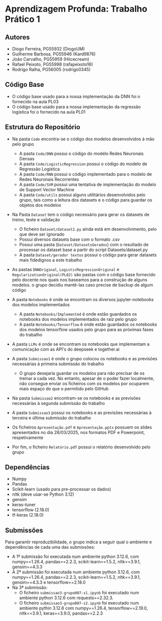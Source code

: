 # Aprendizagem Profunda: Trabalho Prático 1

## Autores

- Diogo Ferreira, PG55932 (DiogoUM)
- Guilherme Barbosa, PG55946 (Kard9876)
- João Carvalho, PG55959 (Hiicecream)
- Rafael Peixoto, PG55998 (rafapeixoto16)
- Rodrigo Ralha, PG56005 (rodrigo0345)

## Código Base

- O código base usado para a nossa implementação da DNN foi o fornecido na aula PL03
- O código base usado para a nossa implementação da regressão logística foi o fornecido na aula PL01

## Estrutura do Repositório

- Na pasta `Code` encontra-se o código dos modelos desenvolvidos à mão pelo grupo
  - A pasta `Code/DNN` possui o código do modelo Redes Neuronais Densas
  - A pasta `Code/LogisticRegression` possui o código do modelo de Regressão Logística
  - A pasta `Code/RNN` possui o código implementado para o modelo de Redes Neuronais Recorrentes
  - A pasta `Code/SVM` possui uma tentativa de implementação do modelo de Support Vector Machine
  - A pasta `Code/utils` possui alguns utilitários desenvolvidos pelo grupo, tais como a leitura dos datasets e o código para guardar os objetos dos modelos

- Na Pasta `Dataset` tem o código necessário para gerar os datasets de treino, teste e validação
  - O ficheiro `Dataset/dataset2.py` ainda está em desenvolvimento, pelo que deve ser ignorado
  - Possui diversos datasets base com o formato .csv
  - Possui uma pasta (`Dataset/DatasetsGerados`) com o resultado de processar os dataset base a partir do script Datasets/dataset.py
  - A pasta `Dataset/gerador textos` possui o código para gerar datasets mais fidedignos a este trabalho

- As pastas `DNNOriginal`, `LogisticRegressionOriginal` e `RegularizationOriginal(PL02)` são pastas com o código base fornecido pelo docente nos quais nos baseamos para a construção de alguns modelos. o grupo decidiu mantê-las caso precise de backup de algum código

- A pasta `Notebooks` é onde se encontram os diversos jupyter-notebooks dos modelos implementados
  - A pasta `Notebooks/Implemented` é onde estão guardados os notebooks dos modelos implementados de raíz pelo grupo
  - A pasta `Notebooks/Tensorflow` é onde estão guardados os notebooks dos modelos tensorflow usados pelo grupo para as próximas fases do trabalho

- A pasta `LLMs` é onde se encontram os notebooks que implementam a comunicação com as API's do deepseek e together.ai

- A pasta `Submissao1` é onde o grupo colocou os notebooks e as previsões necessárias à primeira submissão do trabalho
  - O grupo desejaria guardar os modelos para não precisar de os treinar a cada vez. No entanto, apesar de o poder fazer localmente, não consegue enviar os ficheiros com os modelos por ocuparem mais espaço do que o permitido pelo GitHub

- Na pasta `Submissao2` encontram-se os notebooks e as previsões necessárias à segunda submissão do trabalho

- A pasta `Submissao3` possui os notebooks e as previsões necessárias à terceira e última submissão do trabalho

- Os ficheiros `Apresentação.pdf` e `Apresentação.pptx` possuem os slides apresentados no dia 28/03/2025, nos formatos PDF e Powerpoint, respetivamente

- Por fim, o ficheiro `Relatório.pdf` possui o relatório desenvolvido pelo grupo

## Dependências

- Numpy
- Pandas
- Scikit-learn (usado para pre-processar os dados)
- nltk (deve usar-se Python 3.12)
- gensim
- keras-tuner
- tensorflow (2.18.0)
- tf-keras (2.18.0)

## Submissões

Para garantir reproduzibilidade, o grupo indica a seguir qual o ambiente e dependências de cada uma das submissões:

- A 1ª submissão foi executada num ambiente python 3.12.6, com numpy==1.26.4, pandas==2.2.3, scikit-learn==1.5.2, nltk==3.9.1, gensim==4.3.3
- A 2ª submissão foi executada num ambiente python 3.12.6, com numpy==1.26.4, pandas==2.2.3, scikit-learn==1.5.2, nltk==3.9.1, gensim==4.3.3 e tensorflow==2.18.0
- Na 3ª submissão:  
  - O ficheiro `submissao3-grupo007-s1.ipynb` foi executado num ambiente python 3.12.6 com requests==2.32.3.
  - O ficheiro `submissao3-grupo007-s2.ipynb` foi executado num ambiente pythin 3.12.6 com numpy==1.26.4, tensorflow==2.19.0, nltk==3.9.1, keras==3.9.0, pandas==2.2.3
